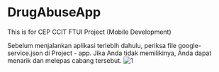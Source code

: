# DrugAbuseApp

This is for CEP CCIT FTUI Project (Mobile Development)

Sebelum menjalankan aplikasi terlebih dahulu, periksa file google-service.json di Project - app. Jika Anda tidak memilikinya, Anda dapat menarik dan melepas cabang tersebut.
![1](https://github.com/campexid/DrugAbuseApp/assets/67219620/6b7b8db5-156c-4322-b124-448a09b4aa72)
